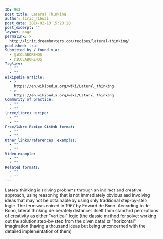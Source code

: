 ```yaml
---
ID: 963
post_title: Lateral Thinking
author: liric_ri6u3i
post_date: 2014-02-13 15:23:20
post_excerpt: ""
layout: page
permalink: >
  http://liric.dreamhosters.com/recipes/lateral-thinking/
published: true
Submitted by / found via:
  - @iCOLABOREMOS
  - @iCOLABOREMOS
Tagline:
  - ""
  - ""
Wikipedia article:
  - >
    https://en.wikipedia.org/wiki/Lateral_thinking
  - >
    https://en.wikipedia.org/wiki/Lateral_thinking
Community of practice:
  - ""
  - ""
(Free/libre) Recipe:
  - ""
  - ""
Free/libre Recipe GitHub format:
  - ""
  - ""
Other links/references, examples:
  - ""
  - ""
Video example:
  - ""
  - ""
Related formats:
  - ""
  - ""
---
```

Lateral thinking is solving problems through an indirect and creative approach, using reasoning that is not immediately obvious and involving ideas that may not be obtainable by using only traditional step-by-step logic. The term was coined in 1967 by Edward de Bono.
According to de Bono, lateral thinking deliberately distances itself from standard perceptions of creativity as either "vertical" logic (the classic method for solve: working out the solution step-by-step from the given data) or "horizontal" imagination (having a thousand ideas but being unconcerned with the detailed implementation of them).